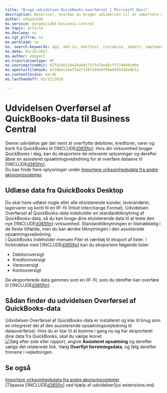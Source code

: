 ```yaml
---
title: "Bruge udvidelsen QuickBooks-overførsel | Microsoft Docs"
description: Beskriver, hvordan du bruger udvidelsen til at importere debitorer, kreditorer, varer og konti fra QuickBooks Desktop til Business Central.
author: edupont04
ms.service: dynamics365-business-central
ms.topic: article
ms.devlang: na
ms.tgt_pltfrm: na
ms.workload: na
ms. search.keywords: app, add-in, manifest, customize, import, implement
ms.date: 03/29/2017
ms.author: edupont
ms.translationtype: HT
ms.sourcegitcommit: d7fb34e1c9428a64c71ff47be8bcff174649c00d
ms.openlocfilehash: e53db4c1eef2a2f158f289e9f89ad291436a9b1a
ms.contentlocale: da-dk
ms.lasthandoff: 03/22/2018

---
```

# <a name="the-quickbooks-data-migration-extension-for-business-central"></a>Udvidelsen Overførsel af QuickBooks-data til Business Central
Denne udvidelse gør det nemt at overflytte debitorer, kreditorer, varer og konti fra QuickBooks til [!INCLUDE[d365fin](includes/d365fin_md.md)]. Hvis din virksomhed bruger QuickBooks i dag, kan du eksportere de relevante oplysninger og derefter åbne en assisteret opsætningsvejledning for at overføre dataene til [!INCLUDE[d365fin](includes/d365fin_md.md)].  
Du kan finde flere oplysninger under [Importere virksomhedsdata fra andre økonomisystemer](upload-data.md).

## <a name="exporting-data-from-quickbooks-desktop"></a>Udlæse data fra QuickBooks Desktop
Du skal have udlæst nogle eller alle eksisterende kunder, leverandører, lagervarer og konti til en IIF-fil (Intuit Interchange Format). Udvidelsen Overførsel af QuickBooks-data indeholder en standardtilknytning af QuickBooks-data, så du kan bruge dine eksisterende data til at teste den nye [!INCLUDE[d365fin](includes/d365fin_md.md)]-virksomhed. Standardtilknytningen er tilstrækkelig i de fleste tilfælde, men du kan ændre tilknytningen i den assisterede opsætningsvejledning.  
I QuickBooks indeholder menuen Filer et værktøj til eksport af lister. I forbindelse med [!INCLUDE[d365fin](includes/d365fin_md.md)] kan du eksportere følgende lister:

* Debitoroversigt  
* Kreditoroversigt  
* Vareoversigt  
* Kontooversigt  

De eksporterede data gemmes som en IIF-fil, som du derefter kan overføre til [!INCLUDE[d365fin](includes/d365fin_md.md)].

## <a name="finding-the-quickbooks-data-migration-extension"></a>Sådan finder du udvidelsen Overførsel af QuickBooks-data
Udvidelsen Overførsel af QuickBooks-data er installeret og klar til brug som en integreret del af den assisterende opsætningsvejledning til dataoverførsel. Hvis du er klar til at komme i gang nu og har eksporteret dine data fra QuickBooks, skal du vælge ikonet ![Søg efter side eller rapport](media/ui-search/search_small.png "Ikonet Søg efter side eller rapport"), angive **Assisteret opsætning** og derefter vælge det relaterede link. Vælg **Overflyt forretningsdata**, og følg derefter trinnene i vejledningen.  

## <a name="see-also"></a>Se også
[Importere virksomhedsdata fra andre økonomisystemer](upload-data.md)  
[Tilpasse [!INCLUDE[d365fin](includes/d365fin_md.md)] ved hjælp af udvidelser](ui-extensions.md)  

